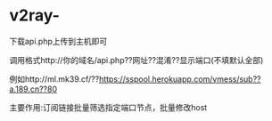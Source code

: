 # v2ray-

下载api.php上传到主机即可

调用格式http://你的域名/api.php??网址??混淆??显示端口(不填默认全部)

例如http://ml.mk39.cf/??https://sspool.herokuapp.com/vmess/sub??a.189.cn??80


主要作用:订阅链接批量筛选指定端口节点，批量修改host
